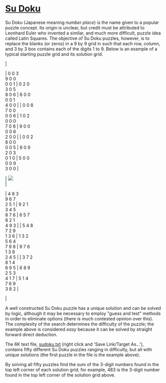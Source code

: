 # [Su Doku](http://projecteuler.net/problem=96)

Su Doku (Japanese meaning _number place_) is the name given to a popular puzzle concept. Its origin is unclear, but credit must be attributed to Leonhard Euler who invented a similar, and much more difficult, puzzle idea called Latin Squares. The objective of Su Doku puzzles, however, is to replace the blanks (or zeros) in a 9 by 9 grid in such that each row, column, and 3 by 3 box contains each of the digits 1 to 9. Below is an example of a typical starting puzzle grid and its solution grid.

| 

| 0 0 3  
9 0 0  
0 0 1 | 0 2 0  
3 0 5  
8 0 6 | 6 0 0  
0 0 1  
4 0 0 |
| 0 0 8  
7 0 0  
0 0 6 | 1 0 2  
0 0 0  
7 0 8 | 9 0 0  
0 0 8  
2 0 0 |
| 0 0 2  
8 0 0  
0 0 5 | 6 0 9  
2 0 3  
0 1 0 | 5 0 0  
0 0 9  
3 0 0 |

 | ![](/Volumes/HDD_KS/source/project_euler/vender/bundle/ruby/2.2.0/gems/euler-manager-0.1.1/config/../data/images/spacer.gif)  
 | 

| 4 8 3  
9 6 7  
2 5 1 | 9 2 1  
3 4 5  
8 7 6 | 6 5 7  
8 2 1  
4 9 3 |
| 5 4 8  
7 2 9  
1 3 6 | 1 3 2  
5 6 4  
7 9 8 | 9 7 6  
1 3 8  
2 4 5 |
| 3 7 2  
8 1 4  
6 9 5 | 6 8 9  
2 5 3  
4 1 7 | 5 1 4  
7 6 9  
3 8 2 |

 |

A well constructed Su Doku puzzle has a unique solution and can be solved by logic, although it may be necessary to employ "guess and test" methods in order to eliminate options (there is much contested opinion over this). The complexity of the search determines the difficulty of the puzzle; the example above is considered _easy_ because it can be solved by straight forward direct deduction.

The 6K text file, [sudoku.txt](project/sudoku.txt) (right click and 'Save Link/Target As...'), contains fifty different Su Doku puzzles ranging in difficulty, but all with unique solutions (the first puzzle in the file is the example above).

By solving all fifty puzzles find the sum of the 3-digit numbers found in the top left corner of each solution grid; for example, 483 is the 3-digit number found in the top left corner of the solution grid above.

<!--<p class='info'>Note: If you're convinced that &quot;guess and test&quot; methods need not be employed please tell how you would solve #6 and #46. (c;</p>-->
